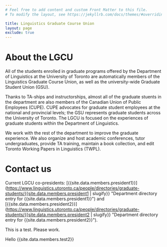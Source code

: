 ```yaml
---
# Feel free to add content and custom Front Matter to this file.
# To modify the layout, see https://jekyllrb.com/docs/themes/#overriding-theme-defaults

title: Linguistics Graduate Course Union
layout: page
exclude: true
---
```


# About the LGCU

All of the students enrolled in graduate programs offered by the Department of
Linguistics at the University of Toronto are automatically members of the
Linguistics Graduate Course Union, as well as the university-wide Graduate
Student Union (GSU).

Thanks to TA-ships and instructorships, almost all of the graduate stuents in
the department are also members of the Canadian Union of Public Employees
(CUPE). CUPE advocates for graduate student employees at the national and
provincial levels; the GSU represents graduate students across the University of
Toronto. The LGCU is focused on the experiences of graduate students within the
Department of Linguistics.

We work with the rest of the department to improve the graduate experience. We
also organize and host academic conferences, tutor undergraduates, provide TA
training, maintain a book collection, and edit Toronto Working Papers in
Linguistics (TWPL).

# Contact us

Current LGCU co-presidents: [{{site.data.members.president1}}](https://www.linguistics.utoronto.ca/people/directories/graduate-students/{{site.data.members.president1 | slugify}} "Department directory entry for {{site.data.members.president1}}") and [{{site.data.members.president2}}](https://www.linguistics.utoronto.ca/people/directories/graduate-students/{{site.data.members.president2 | slugify}} "Department directory entry for {{site.data.members.president2}}").

This is a test. Please work.

Hello {{site.data.members.test2}}
